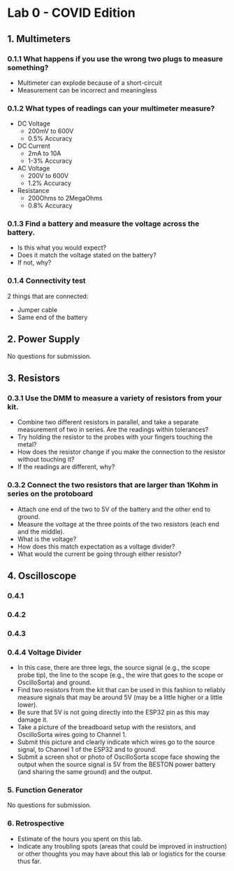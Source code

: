 # Lab 0 - COVID Edition

## 1. Multimeters

### 0.1.1 What happens if you use the wrong two plugs to measure something? ​

- Multimeter can explode because of a short-circuit
- Measurement can be incorrect and meaningless

### 0.1.2 What types of readings can your multimeter measure? 

- DC Voltage
	- 200mV to 600V
	- 0.5% Accuracy
- DC Current
	- 2mA to 10A
	- 1-3% Accuracy
- AC Voltage
	- 200V to 600V
	- 1.2% Accuracy
- Resistance
	- 200Ohms to 2MegaOhms
	- 0.8% Accuracy

### 0.1.3 Find a battery and measure the voltage across the battery. 

- Is this what you would expect?
- Does it match the voltage stated on the battery? 
- If not, why?

### 0.1.4 Connectivity test 

2 things that are connected:

- Jumper cable 
- Same end of the battery


## 2. Power Supply

No questions for submission.

## 3. Resistors

### 0.3.1 Use the DMM to measure a variety of resistors from your kit. 

- Combine two different resistors in parallel, and take a separate measurement of two in series. Are the readings within tolerances? 
- Try holding the resistor to the probes with your fingers touching the metal? 
- How does the resistor change if you make the connection to the resistor without touching it? 
- If the readings are different, why?

### 0.3.2 Connect the two resistors that are larger than 1Kohm in series on the protoboard

- Attach one end of the two to 5V of the battery and the other end to ground. 
- Measure the voltage at the three points of the two resistors (each end and the middle). 
- What is the voltage? 
- How does this match expectation as a voltage divider? 
- What would the current be going through either resistor?

## 4. Oscilloscope

### 0.4.1

### 0.4.2

### 0.4.3

### 0.4.4 Voltage Divider

- In this case, there are three legs, the source signal (e.g., the scope probe tip), the line to the scope
(e.g., the wire that goes to the scope or OscilloSorta) and ground. 
- Find two resistors from the kit that can be used in this fashion to reliably measure signals that may be around 5V (may be a little higher or a little lower). 
- Be sure that 5V is not going directly into the ESP32 pin as this may damage it. 
- Take a picture of the breadboard setup with the resistors, and OscilloSorta wires going to Channel 1. 
- Submit this picture and clearly indicate which wires go to the source signal, to Channel 1 of the ESP32 and to ground. 
- Submit a screen shot or photo of OscilloSorta scope face showing the output when the source signal is 5V from the BESTON power battery (and sharing the same ground) and the output.

### 5. Function Generator

No questions for submission.

### 6. Retrospective 

- Estimate of the hours you spent on this lab. 
- Indicate any troubling spots (areas that could be improved in instruction) or other thoughts you may have about this lab or logistics for the course thus far.